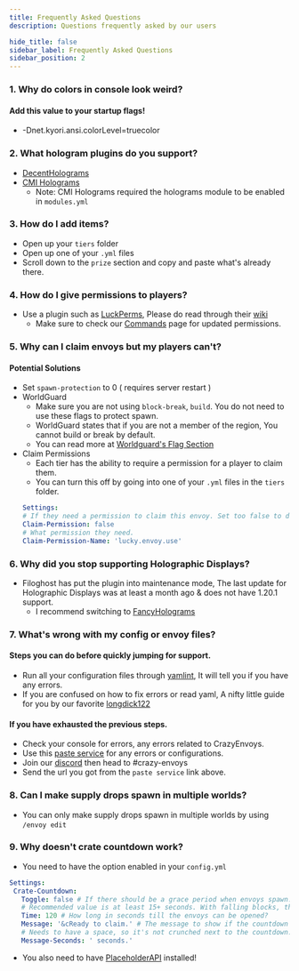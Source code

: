 ```yaml
---
title: Frequently Asked Questions
description: Questions frequently asked by our users

hide_title: false
sidebar_label: Frequently Asked Questions
sidebar_position: 2
---
```

### 1. Why do colors in console look weird?
#### Add this value to your startup flags!
 * -Dnet.kyori.ansi.colorLevel=truecolor

### 2. What hologram plugins do you support?
* [DecentHolograms](https://www.spigotmc.org/resources/decentholograms-1-8-1-20-4-papi-support-no-dependencies.96927/)
* [CMI Holograms](https://www.spigotmc.org/resources/cmi-298-commands-insane-kits-portals-essentials-economy-mysql-sqlite-much-more.3742/)
   * Note: CMI Holograms required the holograms module to be enabled in `modules.yml`

### 3. How do I add items?
 * Open up your `tiers` folder
 * Open up one of your `.yml` files
 * Scroll down to the `prize` section and copy and paste what's already there.

### 4. How do I give permissions to players?
 * Use a plugin such as [LuckPerms](https://luckperms.net), Please do read through their [wiki](https://luckperms.net/wiki)
   * Make sure to check our [Commands](commands/permissions) page for updated permissions.

### 5. Why can I claim envoys but my players can't?
 #### Potential Solutions
  * Set `spawn-protection` to 0 ( requires server restart )
  * WorldGuard
    * Make sure you are not using `block-break`, `build`. You do not need to use these flags to protect spawn.
    * WorldGuard states that if you are not a member of the region, You cannot build or break by default.
    * You can read more at [Worldguard's Flag Section](https://worldguard.enginehub.org/en/latest/regions/flags/)
  * Claim Permissions
    * Each tier has the ability to require a permission for a player to claim them.
     * You can turn this off by going into one of your `.yml` files in the `tiers` folder.
    ```yml
    Settings:
    # If they need a permission to claim this envoy. Set too false to disable.
    Claim-Permission: false
    # What permission they need.
    Claim-Permission-Name: 'lucky.envoy.use'
    ```

### 6. Why did you stop supporting Holographic Displays?
 * Filoghost has put the plugin into maintenance mode, The last update for Holographic Displays was at least a month ago & does not have 1.20.1 support.
   * I recommend switching to [FancyHolograms](https://modrinth.com/plugin/fancyholograms)

### 7. What's wrong with my config or envoy files?
#### Steps you can do before quickly jumping for support.
 * Run all your configuration files through [yamlint](https://www.yamllint.com/), It will tell you if you have any errors.
 * If you are confused on how to fix errors or read yaml, A nifty little guide for you by our favorite [longdick122](https://longbow122.github.io/learnerForYAML/)

#### If you have exhausted the previous steps.
 * Check your console for errors, any errors related to CrazyEnvoys.
  * Use this [paste service](https://mclo.gs/) for any errors or configurations.
  * Join our [discord](https://discord.gg/badbones-s-live-chat-182615261403283459) then head to #crazy-envoys
  * Send the url you got from the `paste service` link above.

### 8. Can I make supply drops spawn in multiple worlds?
 * You can only make supply drops spawn in multiple worlds by using `/envoy edit`

### 9. Why doesn't crate countdown work?
 * You need to have the option enabled in your `config.yml`
  ```yml
  Settings:
   Crate-Countdown:
     Toggle: false # If there should be a grace period when envoys spawn.
     # Recommended value is at least 15+ seconds. With falling blocks, that takes up about 5 seconds and for technical reasons. I can't start it after that...
     Time: 120 # How long in seconds till the envoys can be opened?
     Message: '&cReady to claim.' # The message to show if the countdown is up or the toggle is set to false.
     # Needs to have a space, so it's not crunched next to the countdown.
     Message-Seconds: ' seconds.'
  ```
 * You also need to have [PlaceholderAPI](https://www.spigotmc.org/resources/placeholderapi.6245/) installed!